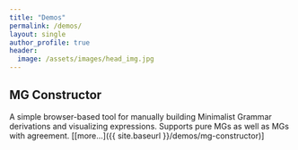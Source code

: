 ```yaml
---
title: "Demos"
permalink: /demos/
layout: single
author_profile: true
header:
  image: /assets/images/head_img.jpg
---
```

<!-- <style>
.linkHeader {
  color: #000;
  text-decoration: dotted underline;
  text-decoration-color: #000;
}
</style> -->
## MG Constructor
A simple browser-based tool for manually building Minimalist Grammar derivations and visualizing expressions. Supports pure MGs as well as MGs with agreement. [[more...]({{ site.baseurl }}/demos/mg-constructor)]
